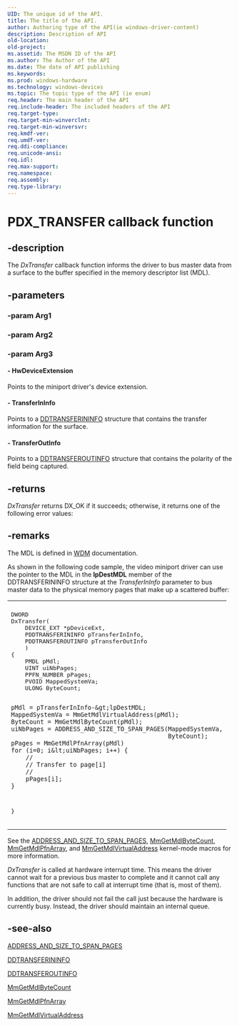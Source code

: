 ```yaml
---
UID: The unique id of the API.
title: The title of the API.
author: Authoring type of the API(ie windows-driver-content)
description: Description of API
old-location: 
old-project: 
ms.assetid: The MSDN ID of the API
ms.author: The Author of the API
ms.date: The date of API publishing
ms.keywords: 
ms.prod: windows-hardware
ms.technology: windows-devices
ms.topic: The topic type of the API (ie enum)
req.header: The main header of the API
req.include-header: The included headers of the API
req.target-type: 
req.target-min-winverclnt: 
req.target-min-winversvr: 
req.kmdf-ver: 
req.umdf-ver: 
req.ddi-compliance: 
req.unicode-ansi: 
req.idl: 
req.max-support: 
req.namespace: 
req.assembly: 
req.type-library: 
---
```


# PDX_TRANSFER callback function


## -description


The<i> DxTransfer</i> callback function informs the driver to bus master data from a surface to the buffer specified in the memory descriptor list (MDL).


## -parameters




### -param Arg1


### -param Arg2


### -param Arg3








#### - HwDeviceExtension

Points to the miniport driver's device extension.


#### - TransferInInfo

Points to a <a href="https://msdn.microsoft.com/library/windows/hardware/ff550356">DDTRANSFERININFO</a> structure that contains the transfer information for the surface.


#### - TransferOutInfo

Points to a <a href="https://msdn.microsoft.com/library/windows/hardware/ff550361">DDTRANSFEROUTINFO</a> structure that contains the polarity of the field being captured.


## -returns



<i>DxTransfer</i> returns DX_OK if it succeeds; otherwise, it returns one of the following error values:




## -remarks



The MDL is defined in <a href="https://msdn.microsoft.com/f10a63ab-2117-4a61-b3a2-cfbbe2d20d7c">WDM</a> documentation.

As shown in the following code sample, the video miniport driver can use the pointer to the MDL in the <b>lpDestMDL</b> member of the DDTRANSFERININFO structure at the <i>TransferInInfo</i> parameter to bus master data to the physical memory pages that make up a scattered buffer:

<div class="code"><span codelanguage=""><table>
<tr>
<th></th>
</tr>
<tr>
<td>
<pre>DWORD 
DxTransfer(
    DEVICE_EXT *pDeviceExt, 
    PDDTRANSFERININFO pTransferInInfo, 
    PDDTRANSFEROUTINFO pTransferOutInfo
    )
{
    PMDL pMdl;
    UINT uiNbPages;
    PPFN_NUMBER pPages;
    PVOID MappedSystemVa;
    ULONG ByteCount;

    pMdl = pTransferInInfo-&gt;lpDestMDL;
    MappedSystemVa = MmGetMdlVirtualAddress(pMdl);
    ByteCount = MmGetMdlByteCount(pMdl);
    uiNbPages = ADDRESS_AND_SIZE_TO_SPAN_PAGES(MappedSystemVa,
                                               ByteCount);
    pPages = MmGetMdlPfnArray(pMdl)
    for (i=0; i&lt;uiNbPages; i++) {
        //
        // Transfer to page[i]
        //
        pPages[i];
    }
}</pre>
</td>
</tr>
</table></span></div>
See the <a href="https://msdn.microsoft.com/library/windows/hardware/ff540562">ADDRESS_AND_SIZE_TO_SPAN_PAGES</a>, <a href="https://msdn.microsoft.com/library/windows/hardware/ff554530">MmGetMdlByteCount</a>, <a href="https://msdn.microsoft.com/library/windows/hardware/ff554537">MmGetMdlPfnArray</a>, and <a href="https://msdn.microsoft.com/library/windows/hardware/ff554539">MmGetMdlVirtualAddress</a> kernel-mode macros for more information.

<i>DxTransfer</i> is called at hardware interrupt time. This means the driver cannot wait for a previous bus master to complete and it cannot call any functions that are not safe to call at interrupt time (that is, most of them).

In addition, the driver should not fail the call just because the hardware is currently busy. Instead, the driver should maintain an internal queue.




## -see-also




<a href="https://msdn.microsoft.com/library/windows/hardware/ff540562">ADDRESS_AND_SIZE_TO_SPAN_PAGES</a>



<a href="https://msdn.microsoft.com/library/windows/hardware/ff550356">DDTRANSFERININFO</a>



<a href="https://msdn.microsoft.com/library/windows/hardware/ff550361">DDTRANSFEROUTINFO</a>



<a href="https://msdn.microsoft.com/library/windows/hardware/ff554530">MmGetMdlByteCount</a>



<a href="https://msdn.microsoft.com/library/windows/hardware/ff554537">MmGetMdlPfnArray</a>



<a href="https://msdn.microsoft.com/library/windows/hardware/ff554539">MmGetMdlVirtualAddress</a>
 

 

